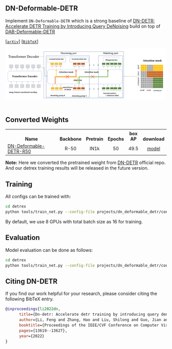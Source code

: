 ## DN-Deformable-DETR

Implement `DN-Deformable-DETR` which is a strong baseline of [DN-DETR: Accelerate DETR Training by Introducing Query DeNoising](https://arxiv.org/abs/2203.01305) build on top of [DAB-Deformable-DETR](../dab_deformable_detr/)

[[`arXiv`](https://arxiv.org/abs/2201.12329)] [[`BibTeX`](#citing-dn-detr)]

<div align="center">
  <img src="./assets/dn_detr_arch.png"/>
</div><br/>

## Converted Weights
<table><tbody>
<!-- START TABLE -->
<!-- TABLE HEADER -->
<th valign="bottom">Name</th>
<th valign="bottom">Backbone</th>
<th valign="bottom">Pretrain</th>
<th valign="bottom">Epochs</th>
<th valign="bottom">box<br/>AP</th>
<th valign="bottom">download</th>
<!-- TABLE BODY -->
<!-- ROW: dn_deformable_detr_r50_50ep -->
 <tr><td align="left"><a href="configs/dn_deformable_detr_r50_50ep.py">DN-Deformable-DETR-R50</a></td>
<td align="center">R-50</td>
<td align="center">IN1k</td>
<td align="center">50</td>
<td align="center">49.5</td>
<td align="center"> <a href="https://github.com/IDEA-Research/detrex-storage/releases/download/v0.1.0/converted_dn_deformable_detr_r50_50ep.pth">model</a></td>
</tr>
</tbody></table>

**Note:** Here we converted the pretrained weight from [DN-DETR](https://github.com/IDEA-Research/DN-DETR) official repo. And our detrex training results will be released in the future version.

## Training
All configs can be trained with:
```bash
cd detrex
python tools/train_net.py --config-file projects/dn_deformable_detr/configs/path/to/config.py --num-gpus 8
```
By default, we use 8 GPUs with total batch size as 16 for training.

## Evaluation
Model evaluation can be done as follows:
```bash
cd detrex
python tools/train_net.py --config-file projects/dn_deformable_detr/configs/path/to/config.py --eval-only train.init_checkpoint=/path/to/model_checkpoint
```

## Citing DN-DETR
If you find our work helpful for your research, please consider citing the following BibTeX entry.

```BibTex
@inproceedings{li2022dn,
      title={Dn-detr: Accelerate detr training by introducing query denoising},
      author={Li, Feng and Zhang, Hao and Liu, Shilong and Guo, Jian and Ni, Lionel M and Zhang, Lei},
      booktitle={Proceedings of the IEEE/CVF Conference on Computer Vision and Pattern Recognition},
      pages={13619--13627},
      year={2022}
}
```
